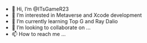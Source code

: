 - 👋 Hi, I’m @ITsGameR23
- 👀 I’m interested in Metaverse and Xcode development 
- 🌱 I’m currently learning Top G and Ray Dalio
- 💞️ I’m looking to collaborate on ...
- 📫 How to reach me ...

<!---
ITsGameR23/ITsGameR23 is a ✨ special ✨ repository because its `README.md` (this file) appears on your GitHub profile.
You can click the Preview link to take a look at your changes.
--->
